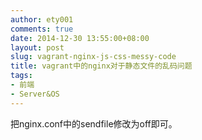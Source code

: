 ```yaml
---
author: ety001
comments: true
date: 2014-12-30 13:55:00+08:00
layout: post
slug: vagrant-nginx-js-css-messy-code
title: vagrant中的nginx对于静态文件的乱码问题
tags:
- 前端
- Server&OS
---
```


把nginx.conf中的sendfile修改为off即可。
